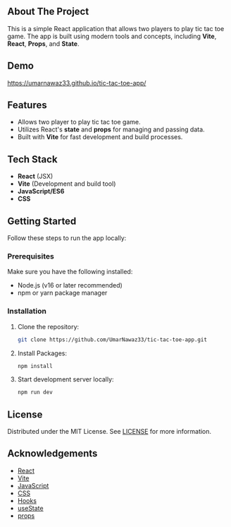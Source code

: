 <!-- ABOUT THE PROJECT -->
## About The Project

This is a simple React application that allows two players to play tic tac toe game. The app is built using modern tools and concepts, including **Vite**, **React**, **Props**, and **State**.

## Demo
https://umarnawaz33.github.io/tic-tac-toe-app/

## Features

- Allows two player to play tic tac toe game.
- Utilizes React's **state** and **props** for managing and passing data.
- Built with **Vite** for fast development and build processes.

## Tech Stack

- **React** (JSX)
- **Vite** (Development and build tool)
- **JavaScript/ES6**
- **CSS**

## Getting Started

Follow these steps to run the app locally:

### Prerequisites

Make sure you have the following installed:

- Node.js (v16 or later recommended)
- npm or yarn package manager

### Installation

1. Clone the repository:
   ```bash
   git clone https://github.com/UmarNawaz33/tic-tac-toe-app.git
2. Install Packages:
   ```bash
   npm install
3. Start development server locally:
   ```bash
   npm run dev

<!-- LICENSE -->
## License

Distributed under the MIT License. See [LICENSE](https://github.com/UmarNawaz33/topics-app/blob/main/LICENSE) for more information.

<!-- ACKNOWLEDGEMENTS -->
## Acknowledgements
* [React](https://react.dev/)
* [Vite](https://vite.dev/)
* [JavaScript](https://developer.mozilla.org/en-US/docs/Web/JavaScript)
* [CSS](https://developer.mozilla.org/en-US/docs/Web/CSS)
* [Hooks](https://react.dev/reference/react/hooks)
* [useState](https://react.dev/reference/react/useState)
* [props](https://legacy.reactjs.org/docs/components-and-props.html)
